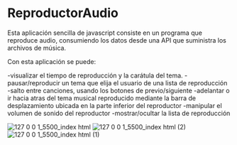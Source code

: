 # ReproductorAudio

Esta aplicación sencilla de javascript consiste en un programa que reproduce audio, consumiendo los datos desde una API que suministra los archivos de música.

Con esta aplicación se puede:

-visualizar el tiempo de reproducción y la carátula del tema.
-pausar/reproducir un tema que elija el usuario de una lista de reproducción
-salto entre canciones, usando los botones de previo/siguiente
-adelantar o ir hacia atras del tema musical reproducido mediante la barra de desplazamiento ubicada en la parte inferior del reproductor
-manipular el volumen de sonido del reproductor
-mostrar/ocultar la lista de reproducción



![127 0 0 1_5500_index html](https://github.com/jarher/ReproductorAudio/assets/7361853/dac9790f-ab47-4826-851b-52a4fd737df8)
![127 0 0 1_5500_index html (2)](https://github.com/jarher/ReproductorAudio/assets/7361853/2b74d517-0c05-4a32-a345-e41715c18588)
![127 0 0 1_5500_index html (1)](https://github.com/jarher/ReproductorAudio/assets/7361853/fe14ef08-2a54-47d4-a6e8-31ac5c7eaa26)
